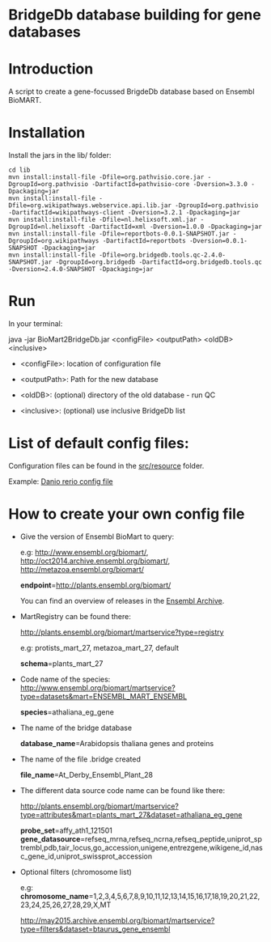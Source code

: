 # BridgeDb database building for gene databases

Introduction
============
A script to create a gene-focussed BrigdeDb database based on Ensembl BioMART.

Installation
============

Install the jars in the lib/ folder:

```shell
cd lib
mvn install:install-file -Dfile=org.pathvisio.core.jar -DgroupId=org.pathvisio -DartifactId=pathvisio-core -Dversion=3.3.0 -Dpackaging=jar
mvn install:install-file -Dfile=org.wikipathways.webservice.api.lib.jar -DgroupId=org.pathvisio -DartifactId=wikipathways-client -Dversion=3.2.1 -Dpackaging=jar
mvn install:install-file -Dfile=nl.helixsoft.xml.jar -DgroupId=nl.helixsoft -DartifactId=xml -Dversion=1.0.0 -Dpackaging=jar
mvn install:install-file -Dfile=reportbots-0.0.1-SNAPSHOT.jar -DgroupId=org.wikipathways -DartifactId=reportbots -Dversion=0.0.1-SNAPSHOT -Dpackaging=jar
mvn install:install-file -Dfile=org.bridgedb.tools.qc-2.4.0-SNAPSHOT.jar -DgroupId=org.bridgedb -DartifactId=org.bridgedb.tools.qc -Dversion=2.4.0-SNAPSHOT -Dpackaging=jar
```

Run
============
In your terminal:

java -jar BioMart2BridgeDb.jar \<configFile\> \<outputPath\> \<oldDB\> \<inclusive\>

- \<configFile\>: location of configuration file

- \<outputPath\>: Path for the new database

- \<oldDB\>: (optional) directory of the old database - run QC

- \<inclusive\>: (optional) use inclusive BridgeDb list

List of default config files:
============

Configuration files can be found in the [src/resource](src/resource) folder.

Example: [Danio rerio config file](https://raw.githubusercontent.com/JonathanMELIUS/BioMartScript/bc62ed7fba16dd143292ee10fb4e261d196dd7a6/src/resource/DanioRerio.config)

How to create your own config file
============
* Give the version of Ensembl BioMart to query:

    e.g: http://www.ensembl.org/biomart/, http://oct2014.archive.ensembl.org/biomart/,	http://metazoa.ensembl.org/biomart/

    **endpoint**=http://plants.ensembl.org/biomart/
    
    You can find an overview of releases in the [Ensembl Archive](http://www.ensembl.org/info/website/archives/index.html).

* MartRegistry can be found there:
    
    http://plants.ensembl.org/biomart/martservice?type=registry

    e.g: protists_mart_27, metazoa_mart_27, default

    **schema**=plants_mart_27

* Code name of the species: http://www.ensembl.org/biomart/martservice?type=datasets&mart=ENSEMBL_MART_ENSEMBL

    **species**=athaliana_eg_gene

* The name of the bridge database

    **database_name**=Arabidopsis thaliana genes and proteins

* The name of the file .bridge created

    **file_name**=At_Derby_Ensembl_Plant_28

* The different data source code name can be found like there:

    http://plants.ensembl.org/biomart/martservice?type=attributes&mart=plants_mart_27&dataset=athaliana_eg_gene

    **probe_set**=affy_ath1_121501
    **gene_datasource**=refseq_mrna,refseq_ncrna,refseq_peptide,uniprot_sptrembl,pdb,tair_locus,go_accession,unigene,entrezgene,wikigene_id,nasc_gene_id,uniprot_swissprot_accession

* Optional filters (chromosome list)

    e.g: **chromosome_name**=1,2,3,4,5,6,7,8,9,10,11,12,13,14,15,16,17,18,19,20,21,22,23,24,25,26,27,28,29,X,MT
 
    http://may2015.archive.ensembl.org/biomart/martservice?type=filters&dataset=btaurus_gene_ensembl
